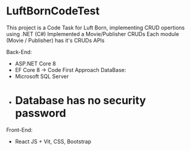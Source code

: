 # LuftBornCodeTest
This project is a Code Task for Luft Born, implementing CRUD opertions using .NET (C#)
Implemented a Movie/Publisher CRUDs
Each module (Movie / Publisher) has it's CRUDs APIs


Back-End:
- ASP.NET Core 8
- EF Core 8 -> Code First Approach
DataBase:
- Microsoft SQL Server
* Database has no security password
  ======================================================================
Front-End:
- React JS + Vit, CSS, Bootstrap
